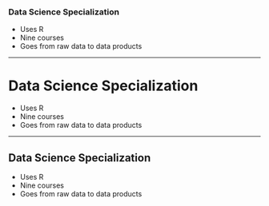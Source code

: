 
### Data Science Specialization 

* Uses R 
* Nine courses 
* Goes from raw data to data products

---
# Data Science Specialization 

* Uses R 
* Nine courses 
* Goes from raw data to data products


---
## Data Science Specialization 

* Uses R 
* Nine courses 
* Goes from raw data to data products

